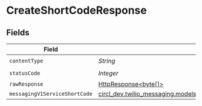 # CreateShortCodeResponse


## Fields

| Field                                                                                                                      | Type                                                                                                                       | Required                                                                                                                   | Description                                                                                                                |
| -------------------------------------------------------------------------------------------------------------------------- | -------------------------------------------------------------------------------------------------------------------------- | -------------------------------------------------------------------------------------------------------------------------- | -------------------------------------------------------------------------------------------------------------------------- |
| `contentType`                                                                                                              | *String*                                                                                                                   | :heavy_check_mark:                                                                                                         | N/A                                                                                                                        |
| `statusCode`                                                                                                               | *Integer*                                                                                                                  | :heavy_check_mark:                                                                                                         | N/A                                                                                                                        |
| `rawResponse`                                                                                                              | [HttpResponse<byte[]>](https://docs.oracle.com/en/java/javase/11/docs/api/java.net.http/java/net/http/HttpResponse.html)   | :heavy_minus_sign:                                                                                                         | N/A                                                                                                                        |
| `messagingV1ServiceShortCode`                                                                                              | [circl_dev.twilio_messaging.models.shared.MessagingV1ServiceShortCode](../../models/shared/MessagingV1ServiceShortCode.md) | :heavy_minus_sign:                                                                                                         | Created                                                                                                                    |
